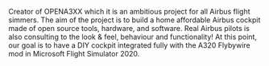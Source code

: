 Creator of OPENA3XX which it is an ambitious project for all Airbus flight simmers. The aim of the project is to build a home affordable Airbus cockpit made of open source tools, hardware, and software. Real Airbus pilots is also consulting to the look & feel, behaviour and functionality! At this point, our goal is to have a DIY cockpit integrated fully with the A320 Flybywire mod in Microsoft Flight Simulator 2020.



<!-- ## OpenA3XX Digital Hardare Controller Board (HCB)
![alt](https://raw.githubusercontent.com/OpenA3XX/opena3xx.schematics/main/opena3xx-digital-hardware-controller/visualisation.PNG)


## OpenA3XX MCDU with embedded HCB (Optional)
### Front View
![alt](https://raw.githubusercontent.com/OpenA3XX/opena3xx.schematics/main/opena3xx-mcdu/visualisation1.PNG)

### Back View
![alt](https://raw.githubusercontent.com/OpenA3XX/opena3xx.schematics/main/opena3xx-mcdu/visualisation2.PNG)

## OpenA3XX Admin App
![alt](https://github.com/OpenA3XX/opena3xx.configurator.admin/blob/main/src/assets/app.png?raw=true)

## OpenA3XX Admin App (Realtime Monitoring)
![alt](https://github.com/OpenA3XX/opena3xx.configurator.admin/blob/main/src/assets/real-time-console.png?raw=true)

 -->
